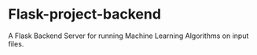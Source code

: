 # Flask-project-backend
A Flask Backend Server for running Machine Learning Algorithms on input files.
